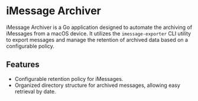 # iMessage Archiver

iMessage Archiver is a Go application designed to automate the archiving of iMessages from a macOS device. It utilizes the `imessage-exporter` CLI utility to export messages and manage the retention of archived data based on a configurable policy.

## Features

- Configurable retention policy for iMessages.
- Organized directory structure for archived messages, allowing easy retrieval by date.
